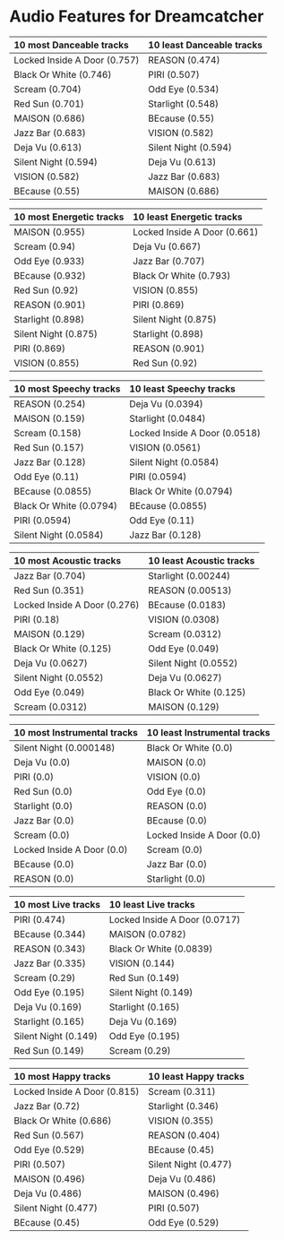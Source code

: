 # Audio Features for Dreamcatcher
| 10 most Danceable tracks | 10 least Danceable tracks |
|:---|:---|
| Locked Inside A Door (0.757) | REASON (0.474) |
| Black Or White (0.746) | PIRI (0.507) |
| Scream (0.704) | Odd Eye (0.534) |
| Red Sun (0.701) | Starlight (0.548) |
| MAISON (0.686) | BEcause (0.55) |
| Jazz Bar (0.683) | VISION (0.582) |
| Deja Vu (0.613) | Silent Night (0.594) |
| Silent Night (0.594) | Deja Vu (0.613) |
| VISION (0.582) | Jazz Bar (0.683) |
| BEcause (0.55) | MAISON (0.686) |

| 10 most Energetic tracks | 10 least Energetic tracks |
|:---|:---|
| MAISON (0.955) | Locked Inside A Door (0.661) |
| Scream (0.94) | Deja Vu (0.667) |
| Odd Eye (0.933) | Jazz Bar (0.707) |
| BEcause (0.932) | Black Or White (0.793) |
| Red Sun (0.92) | VISION (0.855) |
| REASON (0.901) | PIRI (0.869) |
| Starlight (0.898) | Silent Night (0.875) |
| Silent Night (0.875) | Starlight (0.898) |
| PIRI (0.869) | REASON (0.901) |
| VISION (0.855) | Red Sun (0.92) |

| 10 most Speechy tracks | 10 least Speechy tracks |
|:---|:---|
| REASON (0.254) | Deja Vu (0.0394) |
| MAISON (0.159) | Starlight (0.0484) |
| Scream (0.158) | Locked Inside A Door (0.0518) |
| Red Sun (0.157) | VISION (0.0561) |
| Jazz Bar (0.128) | Silent Night (0.0584) |
| Odd Eye (0.11) | PIRI (0.0594) |
| BEcause (0.0855) | Black Or White (0.0794) |
| Black Or White (0.0794) | BEcause (0.0855) |
| PIRI (0.0594) | Odd Eye (0.11) |
| Silent Night (0.0584) | Jazz Bar (0.128) |

| 10 most Acoustic tracks | 10 least Acoustic tracks |
|:---|:---|
| Jazz Bar (0.704) | Starlight (0.00244) |
| Red Sun (0.351) | REASON (0.00513) |
| Locked Inside A Door (0.276) | BEcause (0.0183) |
| PIRI (0.18) | VISION (0.0308) |
| MAISON (0.129) | Scream (0.0312) |
| Black Or White (0.125) | Odd Eye (0.049) |
| Deja Vu (0.0627) | Silent Night (0.0552) |
| Silent Night (0.0552) | Deja Vu (0.0627) |
| Odd Eye (0.049) | Black Or White (0.125) |
| Scream (0.0312) | MAISON (0.129) |

| 10 most Instrumental tracks | 10 least Instrumental tracks |
|:---|:---|
| Silent Night (0.000148) | Black Or White (0.0) |
| Deja Vu (0.0) | MAISON (0.0) |
| PIRI (0.0) | VISION (0.0) |
| Red Sun (0.0) | Odd Eye (0.0) |
| Starlight (0.0) | REASON (0.0) |
| Jazz Bar (0.0) | BEcause (0.0) |
| Scream (0.0) | Locked Inside A Door (0.0) |
| Locked Inside A Door (0.0) | Scream (0.0) |
| BEcause (0.0) | Jazz Bar (0.0) |
| REASON (0.0) | Starlight (0.0) |

| 10 most Live tracks | 10 least Live tracks |
|:---|:---|
| PIRI (0.474) | Locked Inside A Door (0.0717) |
| BEcause (0.344) | MAISON (0.0782) |
| REASON (0.343) | Black Or White (0.0839) |
| Jazz Bar (0.335) | VISION (0.144) |
| Scream (0.29) | Red Sun (0.149) |
| Odd Eye (0.195) | Silent Night (0.149) |
| Deja Vu (0.169) | Starlight (0.165) |
| Starlight (0.165) | Deja Vu (0.169) |
| Silent Night (0.149) | Odd Eye (0.195) |
| Red Sun (0.149) | Scream (0.29) |

| 10 most Happy tracks | 10 least Happy tracks |
|:---|:---|
| Locked Inside A Door (0.815) | Scream (0.311) |
| Jazz Bar (0.72) | Starlight (0.346) |
| Black Or White (0.686) | VISION (0.355) |
| Red Sun (0.567) | REASON (0.404) |
| Odd Eye (0.529) | BEcause (0.45) |
| PIRI (0.507) | Silent Night (0.477) |
| MAISON (0.496) | Deja Vu (0.486) |
| Deja Vu (0.486) | MAISON (0.496) |
| Silent Night (0.477) | PIRI (0.507) |
| BEcause (0.45) | Odd Eye (0.529) |
